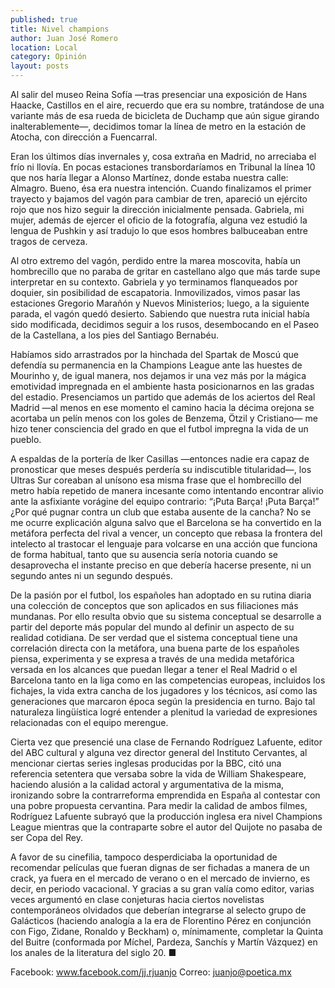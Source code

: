 ```yaml
---
published: true
title: Nivel champions
author: Juan José Romero
location: Local
category: Opinión
layout: posts
---
```


Al salir del museo Reina Sofía —tras presenciar una exposición de Hans Haacke, Castillos en el aire, recuerdo que era su nombre, tratándose de una variante más de esa rueda de bicicleta de Duchamp que aún sigue girando inalterablemente—, decidimos tomar la línea de metro en la estación de Atocha, con dirección a Fuencarral. 

Eran los últimos días invernales y, cosa extraña en Madrid, no arreciaba el frío ni llovía. En pocas estaciones transbordaríamos en Tribunal la línea 10 que nos haría llegar a Alonso Martínez, donde estaba nuestra calle: Almagro. Bueno, ésa era nuestra intención. Cuando finalizamos el primer trayecto y bajamos del vagón para cambiar de tren, apareció un ejército rojo que nos hizo seguir la dirección inicialmente pensada. Gabriela, mi mujer, además de ejercer el oficio de la fotografía, alguna vez estudió la lengua de Pushkin y así tradujo lo que esos hombres balbuceaban entre tragos de cerveza. 

Al otro extremo del vagón, perdido entre la marea moscovita, había un hombrecillo que no paraba de gritar en castellano algo que más tarde supe interpretar en su contexto. Gabriela y yo terminamos flanqueados por doquier, sin posibilidad de escapatoria. Inmovilizados, vimos pasar las estaciones Gregorio Marañón y Nuevos Ministerios; luego, a la siguiente parada, el vagón quedó desierto. Sabiendo que nuestra ruta inicial había sido modificada, decidimos seguir a los rusos, desembocando en el Paseo de la Castellana, a los pies del Santiago Bernabéu. 

Habíamos sido arrastrados por la hinchada del Spartak de Moscú que defendía su permanencia en la Champions League ante las huestes de Mourinho y, de igual manera, nos dejamos ir una vez más por la mágica emotividad impregnada en el ambiente hasta posicionarnos en las gradas del estadio. Presenciamos un partido que además de los aciertos del Real Madrid —al menos en ese momento el camino hacia la décima orejona se acortaba un pelín menos con los goles de Benzema, Ötzil y Cristiano— me hizo tener consciencia del grado en que el futbol impregna la vida de un pueblo.  

A espaldas de la portería de Iker Casillas —entonces nadie era capaz de pronosticar que meses después perdería su indiscutible titularidad—, los Ultras Sur coreaban al unísono esa misma frase que el hombrecillo del metro había repetido de manera incesante como intentando encontrar alivio ante la asfixiante vorágine del equipo contrario: “¡Puta Barça! ¡Puta Barça!” ¿Por qué pugnar contra un club que estaba ausente de la cancha? No se me ocurre explicación alguna salvo que el Barcelona se ha convertido en la metáfora perfecta del rival a vencer, un concepto que rebasa la frontera del intelecto al trastocar el lenguaje para volcarse en una acción que funciona de forma habitual, tanto que su ausencia sería notoria cuando se desaprovecha el instante preciso en que debería hacerse presente, ni un segundo antes ni un segundo después. 

De la pasión por el futbol, los españoles han adoptado en su rutina diaria una colección de conceptos que son aplicados en sus filiaciones más mundanas. Por ello resulta obvio que su sistema conceptual se desarrolle a partir del deporte más popular del mundo al definir un aspecto de su realidad cotidiana. De ser verdad que el sistema conceptual tiene una correlación directa con la metáfora, una buena parte de los españoles piensa, experimenta y se expresa a través de una medida metafórica versada en los alcances que puedan llegar a tener el Real Madrid o el Barcelona tanto en la liga como en las competencias europeas, incluidos los fichajes, la vida extra cancha de los jugadores y los técnicos, así como las generaciones que marcaron época según la presidencia en turno. Bajo tal naturaleza lingüística logré entender a plenitud la variedad de expresiones relacionadas con el equipo merengue. 

Cierta vez que presencié una clase de Fernando Rodríguez Lafuente, editor del ABC cultural y alguna vez director general del Instituto Cervantes, al mencionar ciertas series inglesas producidas por la BBC, citó una referencia setentera que versaba sobre la vida de William Shakespeare, haciendo alusión a la calidad actoral y argumentativa de la misma, ironizando sobre la contrarreforma emprendida en España al contestar con una pobre propuesta cervantina. Para medir la calidad de ambos filmes, Rodríguez Lafuente subrayó que la producción inglesa era nivel Champions League mientras que la contraparte sobre el autor del Quijote no pasaba de ser Copa del Rey.

A favor de su cinefilia, tampoco desperdiciaba la oportunidad de recomendar películas que fueran dignas de ser fichadas a manera de un crack, ya fuera en el mercado de verano o en el mercado de invierno, es decir, en periodo vacacional. Y gracias a su gran valía como editor, varias veces argumentó en clase conjeturas hacia ciertos novelistas contemporáneos olvidados que deberían integrarse al selecto grupo de Galácticos (haciendo analogía a la era de Florentino Pérez en conjunción con Figo, Zidane, Ronaldo y Beckham) o, mínimamente, completar la Quinta del Buitre (conformada por Míchel, Pardeza, Sanchís y Martín Vázquez) en los anales de la literatura del siglo 20. ■

Facebook: www.facebook.com/jj.rjuanjo
Correo: juanjo@poetica.mx
